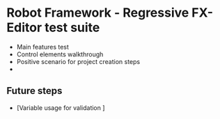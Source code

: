 # Robot Framework - Regressive FX-Editor test suite

- Main features test
- Control elements walkthrough
- Positive scenario for project creation steps
- 


## Future steps

- [Variable usage for validation ]
